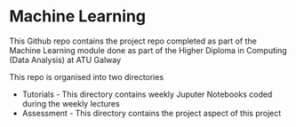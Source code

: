 # Machine Learning
This Github repo contains the project repo completed as part of the Machine Learning module done as part of the Higher Diploma in Computing (Data Analysis) at ATU Galway

This repo is organised into two directories
- Tutorials - This directory contains weekly Juputer Notebooks coded during the weekly lectures
- Assessment - This directory contains the project aspect of this project
